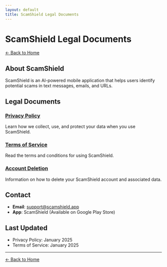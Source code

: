 ```yaml
---
layout: default
title: ScamShield Legal Documents
---
```


# ScamShield Legal Documents

[← Back to Home](/)

## About ScamShield
ScamShield is an AI-powered mobile application that helps users identify potential scams in text messages, emails, and URLs.

## Legal Documents

### [Privacy Policy](privacy-policy)
Learn how we collect, use, and protect your data when you use ScamShield.

### [Terms of Service](terms-of-service)
Read the terms and conditions for using ScamShield.

### [Account Deletion](account-deletion)
Information on how to delete your ScamShield account and associated data.

## Contact
- **Email**: support@scamshield.app
- **App**: ScamShield (Available on Google Play Store)

## Last Updated
- Privacy Policy: January 2025
- Terms of Service: January 2025

---

[← Back to Home](/)